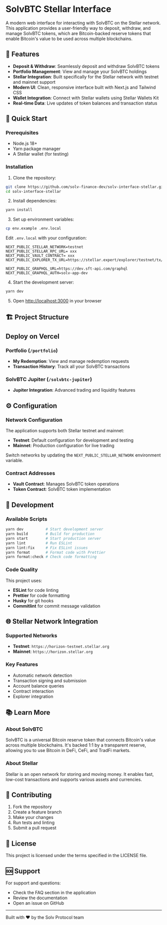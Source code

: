 # SolvBTC Stellar Interface

A modern web interface for interacting with SolvBTC on the Stellar network. This application provides a user-friendly way to deposit, withdraw, and manage SolvBTC tokens, which are Bitcoin-backed reserve tokens that enable Bitcoin's value to be used across multiple blockchains.

## 🌟 Features

- **Deposit & Withdraw**: Seamlessly deposit and withdraw SolvBTC tokens
- **Portfolio Management**: View and manage your SolvBTC holdings
- **Stellar Integration**: Built specifically for the Stellar network with testnet and mainnet support
- **Modern UI**: Clean, responsive interface built with Next.js and Tailwind CSS
- **Wallet Integration**: Connect with Stellar wallets using Stellar Wallets Kit
- **Real-time Data**: Live updates of token balances and transaction status

## 🚀 Quick Start

### Prerequisites

- Node.js 18+ 
- Yarn package manager
- A Stellar wallet (for testing)

### Installation

1. Clone the repository:
```bash
git clone https://github.com/solv-finance-dev/solv-interface-stellar.git
cd solv-interface-stellar
```

2. Install dependencies:
```bash
yarn install
```

3. Set up environment variables:
```bash
cp env.example .env.local
```

Edit `.env.local` with your configuration:
```env
NEXT_PUBLIC_STELLAR_NETWORK=testnet
NEXT_PUBLIC_STELLAR_RPC_URL= xxx
NEXT_PUBLIC_VAULT_CONTRACT= xxx
NEXT_PUBLIC_EXPLORER_TX_URL=https://stellar.expert/explorer/testnet/tx/

NEXT_PUBLIC_GRAPHQL_URL=https://dev.sft-api.com/graphql
NEXT_PUBLIC_GRAPHQL_AUTH=solv-app-dev
```

4. Start the development server:
```bash
yarn dev
```

5. Open [http://localhost:3000](http://localhost:3000) in your browser

## 🏗️ Project Structure

## Deploy on Vercel

### Portfolio (`/portfolio`)
- **My Redemption**: View and manage redemption requests
- **Transaction History**: Track all your SolvBTC transactions

### SolvBTC Jupiter (`/solvbtc-jupiter`)
- **Jupiter Integration**: Advanced trading and liquidity features

## ⚙️ Configuration

### Network Configuration

The application supports both Stellar testnet and mainnet:

- **Testnet**: Default configuration for development and testing
- **Mainnet**: Production configuration for live trading

Switch networks by updating the `NEXT_PUBLIC_STELLAR_NETWORK` environment variable.

### Contract Addresses

- **Vault Contract**: Manages SolvBTC token operations
- **Token Contract**: SolvBTC token implementation

## 🔧 Development

### Available Scripts

```bash
yarn dev          # Start development server
yarn build        # Build for production
yarn start        # Start production server
yarn lint         # Run ESLint
yarn lint:fix     # Fix ESLint issues
yarn format       # Format code with Prettier
yarn format:check # Check code formatting
```

### Code Quality

This project uses:
- **ESLint** for code linting
- **Prettier** for code formatting
- **Husky** for git hooks
- **Commitlint** for commit message validation

## 🌐 Stellar Network Integration

### Supported Networks
- **Testnet**: `https://horizon-testnet.stellar.org`
- **Mainnet**: `https://horizon.stellar.org`

### Key Features
- Automatic network detection
- Transaction signing and submission
- Account balance queries
- Contract interaction
- Explorer integration

## 📚 Learn More

### About SolvBTC
SolvBTC is a universal Bitcoin reserve token that connects Bitcoin's value across multiple blockchains. It's backed 1:1 by a transparent reserve, allowing you to use Bitcoin in DeFi, CeFi, and TradFi markets.

### About Stellar
Stellar is an open network for storing and moving money. It enables fast, low-cost transactions and supports various assets and currencies.

## 🤝 Contributing

1. Fork the repository
2. Create a feature branch
3. Make your changes
4. Run tests and linting
5. Submit a pull request

## 📄 License

This project is licensed under the terms specified in the LICENSE file.

## 🆘 Support

For support and questions:
- Check the FAQ section in the application
- Review the documentation
- Open an issue on GitHub

---

Built with ❤️ by the Solv Protocol team
